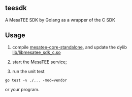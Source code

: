 ## teesdk 
A MesaTEE SDK by Golang as a wrapper of the C SDK

## Usage 
1. compile [mesatee-core-standalone](https://github.com/xuperdata/mesatee-core-standalone), and update the dylib [lib/libmesatee_sdk_c.so](./lib/libmesatee_sdk_c.so)

2. start the MesaTEE service;

3. run the unit test  
```
go test -v ./... -mod=vendor
```
or your program.
